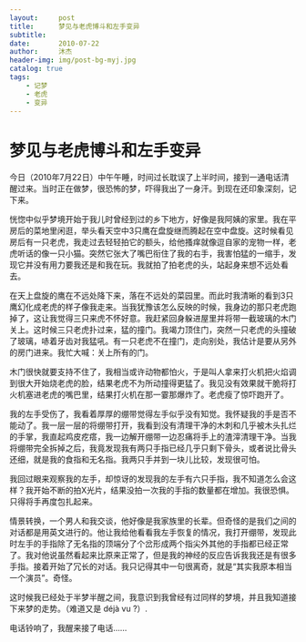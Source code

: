 ```yaml
---
layout:     post
title:      梦见与老虎博斗和左手变异
subtitle:
date:       2010-07-22
author:     沐杰
header-img: img/post-bg-myj.jpg
catalog: true
tags:
    - 记梦
    - 老虎
    - 变异
---
```


# 梦见与老虎博斗和左手变异
今日（2010年7月22日）中午午睡，时间过长耽误了上半时间，接到一通电话清醒过来。当时正在做梦，很恐怖的梦，吓得我出了一身汗。到现在还印象深刻，记下来。



恍惚中似乎梦境开始于我儿时曾经到过的乡下地方，好像是我阿姨的家里。我在平房后的菜地里闲逛，举头看天空中3只鹰在盘旋继而腾起在空中盘旋。这时候看见房后有一只老虎，我走过去轻轻拍它的额头，给他搔痒就像逗自家的宠物一样，老虎听话的像一只小猫。突然它张大了嘴巴衔住了我的右手，我害怕猛的一缩手，发现它并没有用力要我还是和我在玩。我就拍了拍老虎的头，站起身来想不远处看去。



在天上盘旋的鹰在不远处降下来，落在不远处的菜园里。而此时我清晰的看到3只鹰幻化成老虎的样子像我走来。当我犹豫该怎么反映的时候，我身边的那只老虎跑掉了，这让我觉得三只来虎不怀好意。我赶紧回身躲进屋里并将带一截玻璃的木门关上。这时候三只老虎扑过来，猛的撞门。我竭力顶住门，突然一只老虎的头撞破了玻璃，哧着牙齿对我猛吼。有一只老虎不在撞门，走向别处，我估计是要从另外的房门进来。我忙大喊：关上所有的门。



木门很快就要支持不住了，我相当或许动物都怕火，于是叫人拿来打火机把火焰调到很大开始烧老虎的脸，结果老虎不为所动撞得更猛了。我见没有效果就干脆将打火机塞进老虎的嘴巴里，结果打火机在那一霎那爆炸了。老虎瘦了惊吓跑开了。



我的左手受伤了，我看着厚厚的绷带觉得左手似乎没有知觉。我怀疑我的手是否不能动了。我一层一层的将绷带打开，我看到没有清理干净的木刺和几乎被木头扎烂的手掌，我直起鸡皮疙瘩，我一边解开绷带一边忍痛将手上的渣滓清理干净。当我将绷带完全拆掉之后，我竟发现我有两只手指已经几乎只剩下骨头，或者说比骨头还细，就是我的食指和无名指。我两只手并到一块儿比较，发现很可怕。



我回过眼来观察我的左手，却惊讶的发现我的左手有六只手指，我不知道怎么会这样？我开始不断的拍X光片，结果没拍一次我的手指的数量都在增加。我很恐惧。只得将手再度包扎起来。



情景转换，一个男人和我交谈，他好像是我家族里的长辈。但奇怪的是我们之间的对话都是用英文进行的。他让我给他看看我左手恢复的情况，我打开绷带，发现此时左手的手指除了无名指的顶端分了个岔形成两个指尖外其他的手指都已经正常了。我对他说虽然看起来比原来正常了，但是我的神经的反应告诉我我还是有很多手指。接着开始了冗长的对话。我只记得其中一句很离奇，就是“其实我原本相当一个演员”。奇怪。



这时候我已经处于半梦半醒之间，我意识到我曾经有过同样的梦境，并且我知道接下来梦的走势。（难道又是 déjà vu ?）.



电话铃响了，我醒来接了电话……
